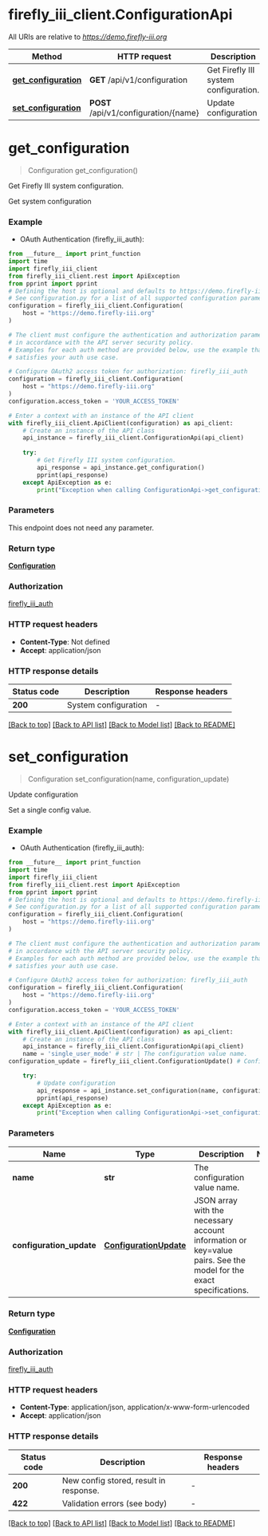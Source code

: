 # firefly_iii_client.ConfigurationApi

All URIs are relative to *https://demo.firefly-iii.org*

Method | HTTP request | Description
------------- | ------------- | -------------
[**get_configuration**](ConfigurationApi.md#get_configuration) | **GET** /api/v1/configuration | Get Firefly III system configuration.
[**set_configuration**](ConfigurationApi.md#set_configuration) | **POST** /api/v1/configuration/{name} | Update configuration


# **get_configuration**
> Configuration get_configuration()

Get Firefly III system configuration.

Get system configuration

### Example

* OAuth Authentication (firefly_iii_auth):
```python
from __future__ import print_function
import time
import firefly_iii_client
from firefly_iii_client.rest import ApiException
from pprint import pprint
# Defining the host is optional and defaults to https://demo.firefly-iii.org
# See configuration.py for a list of all supported configuration parameters.
configuration = firefly_iii_client.Configuration(
    host = "https://demo.firefly-iii.org"
)

# The client must configure the authentication and authorization parameters
# in accordance with the API server security policy.
# Examples for each auth method are provided below, use the example that
# satisfies your auth use case.

# Configure OAuth2 access token for authorization: firefly_iii_auth
configuration = firefly_iii_client.Configuration(
    host = "https://demo.firefly-iii.org"
)
configuration.access_token = 'YOUR_ACCESS_TOKEN'

# Enter a context with an instance of the API client
with firefly_iii_client.ApiClient(configuration) as api_client:
    # Create an instance of the API class
    api_instance = firefly_iii_client.ConfigurationApi(api_client)
    
    try:
        # Get Firefly III system configuration.
        api_response = api_instance.get_configuration()
        pprint(api_response)
    except ApiException as e:
        print("Exception when calling ConfigurationApi->get_configuration: %s\n" % e)
```

### Parameters
This endpoint does not need any parameter.

### Return type

[**Configuration**](Configuration.md)

### Authorization

[firefly_iii_auth](../README.md#firefly_iii_auth)

### HTTP request headers

 - **Content-Type**: Not defined
 - **Accept**: application/json

### HTTP response details
| Status code | Description | Response headers |
|-------------|-------------|------------------|
**200** | System configuration |  -  |

[[Back to top]](#) [[Back to API list]](../README.md#documentation-for-api-endpoints) [[Back to Model list]](../README.md#documentation-for-models) [[Back to README]](../README.md)

# **set_configuration**
> Configuration set_configuration(name, configuration_update)

Update configuration

Set a single config value.

### Example

* OAuth Authentication (firefly_iii_auth):
```python
from __future__ import print_function
import time
import firefly_iii_client
from firefly_iii_client.rest import ApiException
from pprint import pprint
# Defining the host is optional and defaults to https://demo.firefly-iii.org
# See configuration.py for a list of all supported configuration parameters.
configuration = firefly_iii_client.Configuration(
    host = "https://demo.firefly-iii.org"
)

# The client must configure the authentication and authorization parameters
# in accordance with the API server security policy.
# Examples for each auth method are provided below, use the example that
# satisfies your auth use case.

# Configure OAuth2 access token for authorization: firefly_iii_auth
configuration = firefly_iii_client.Configuration(
    host = "https://demo.firefly-iii.org"
)
configuration.access_token = 'YOUR_ACCESS_TOKEN'

# Enter a context with an instance of the API client
with firefly_iii_client.ApiClient(configuration) as api_client:
    # Create an instance of the API class
    api_instance = firefly_iii_client.ConfigurationApi(api_client)
    name = 'single_user_mode' # str | The configuration value name.
configuration_update = firefly_iii_client.ConfigurationUpdate() # ConfigurationUpdate | JSON array with the necessary account information or key=value pairs. See the model for the exact specifications.

    try:
        # Update configuration
        api_response = api_instance.set_configuration(name, configuration_update)
        pprint(api_response)
    except ApiException as e:
        print("Exception when calling ConfigurationApi->set_configuration: %s\n" % e)
```

### Parameters

Name | Type | Description  | Notes
------------- | ------------- | ------------- | -------------
 **name** | **str**| The configuration value name. | 
 **configuration_update** | [**ConfigurationUpdate**](ConfigurationUpdate.md)| JSON array with the necessary account information or key&#x3D;value pairs. See the model for the exact specifications. | 

### Return type

[**Configuration**](Configuration.md)

### Authorization

[firefly_iii_auth](../README.md#firefly_iii_auth)

### HTTP request headers

 - **Content-Type**: application/json, application/x-www-form-urlencoded
 - **Accept**: application/json

### HTTP response details
| Status code | Description | Response headers |
|-------------|-------------|------------------|
**200** | New config stored, result in response. |  -  |
**422** | Validation errors (see body) |  -  |

[[Back to top]](#) [[Back to API list]](../README.md#documentation-for-api-endpoints) [[Back to Model list]](../README.md#documentation-for-models) [[Back to README]](../README.md)


